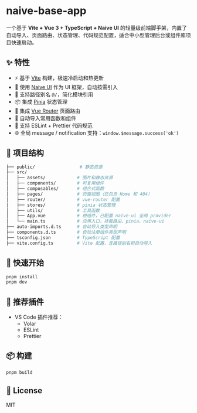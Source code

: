 # naive-base-app

一个基于 **Vite + Vue 3 + TypeScript + Naive UI** 的轻量级前端脚手架，内置了自动导入、页面路由、状态管理、代码规范配置，适合中小型管理后台或组件库项目快速启动。

## ✨ 特性

- ⚡ 基于 [Vite](https://vitejs.dev/) 构建，极速冷启动和热更新
- 🧩 使用 [Naive UI](https://www.naiveui.com/) 作为 UI 框架，自动按需引入
- 🔧 支持路径别名 `@/`，简化模块引用
- 📦 集成 [Pinia](https://pinia.vuejs.org/) 状态管理
- 🔁 集成 [Vue Router](https://router.vuejs.org/) 页面路由
- 🧠 自动导入常用函数和组件
- 🧹 支持 ESLint + Prettier 代码规范
- 🌐 全局 message / notification 支持：`window.$message.success('ok')`

## 📁 项目结构

```bash
├── public/                 # 静态资源
├── src/
│   ├── assets/            # 图片和静态资源
│   ├── components/        # 可复用组件
│   ├── composables/       # 组合式函数
│   ├── pages/             # 页面视图（已包含 Home 和 404）
│   ├── router/            # vue-router 配置
│   ├── stores/            # pinia 状态管理
│   ├── utils/             # 工具函数
│   ├── App.vue            # 根组件，已配置 naive-ui 全局 provider
│   └── main.ts            # 应用入口，挂载路由、pinia、naive-ui
├── auto-imports.d.ts      # 自动导入类型声明
├── components.d.ts        # 自动注册组件类型声明
├── tsconfig.json          # TypeScript 配置
├── vite.config.ts         # Vite 配置，含路径别名和自动导入
```

## 🚀 快速开始

```bash
pnpm install
pnpm dev
```

## 🧩 推荐插件

- VS Code 插件推荐：
  - Volar
  - ESLint
  - Prettier

## 📦 构建

```bash
pnpm build
```

## 📄 License

MIT
